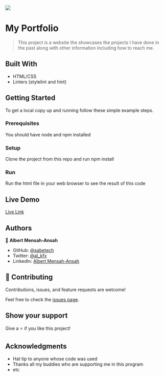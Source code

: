 ![](https://img.shields.io/badge/Microverse-blueviolet)

# My Portfolio

> This project is a website the showcases the projects I have done in the past along with other information including how to reach me.

## Built With

- HTML/CSS
- Linters (stylelint and hint)

## Getting Started

To get a local copy up and running follow these simple example steps.

### Prerequisites

You should have node and npm installed

### Setup

Clone the project from this repo and run npm install

### Run

Run the html file in your web browser to see the result of this code

## Live Demo

[Live Link](https://sabetech.github.io/myportfolio-web/)

## Authors

👤 **Albert Mensah-Ansah**

- GitHub: [@sabetech](https://github.com/sabetech)
- Twitter: [@al_kfx](https://twitter.com/al_kfx)
- LinkedIn: [Albert Mensah-Ansah](https://linkedin.com/in/albertkma)

## 🤝 Contributing

Contributions, issues, and feature requests are welcome!

Feel free to check the [issues page](../../issues/).

## Show your support

Give a ⭐️ if you like this project!

## Acknowledgments

- Hat tip to anyone whose code was used
- Thanks all my buddies who are supporting me in this program
- etc
